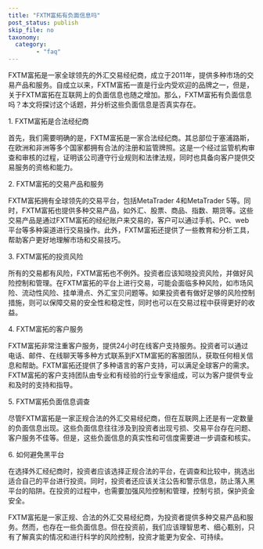 ```yaml
---
title: "FXTM富拓有负面信息吗"
post_status: publish
skip_file: no
taxonomy:
  category:
        - "faq"
---
```


FXTM富拓是一家全球领先的外汇交易经纪商，成立于2011年，提供多种市场的交易产品和服务。自成立以来，FXTM富拓一直是行业内受欢迎的品牌之一，但是，关于FXTM富拓在互联网上的负面信息也随之增加。那么，FXTM富拓有负面信息吗？本文将探讨这个话题，并分析这些负面信息是否真实存在。

1\. FXTM富拓是合法经纪商

首先，我们需要明确的是，FXTM富拓是一家合法经纪商。其总部位于塞浦路斯，在欧洲和非洲等多个国家都拥有合法的注册和监管牌照。这是一个经过监管机构审查和审核的过程，证明该公司遵守行业规则和法律法规，同时也具备向客户提供交易服务的资格和能力。

2\. FXTM富拓的交易产品和服务

FXTM富拓拥有全球领先的交易平台，包括MetaTrader 4和MetaTrader 5等。同时，FXTM富拓也提供多种交易产品，如外汇、股票、商品、指数、期货等。这些交易产品是通过FXTM富拓的经纪账户来交易的，客户可以通过手机、PC、web平台等多种渠道进行交易操作。此外，FXTM富拓还提供了一些教育和分析工具，帮助客户更好地理解市场和交易技巧。

3\. FXTM富拓的投资风险

所有的交易都有风险，FXTM富拓也不例外。投资者应该知晓投资风险，并做好风险控制和管理。在FXTM富拓的平台上进行交易，可能会面临多种风险，如市场风险、流动性风险、挂单滑点、外汇宝贝问题等。如果投资者有做好足够的风险控制措施，则可以保障交易的安全性和稳定性，同时也可以在交易过程中获得更好的收益。

4\. FXTM富拓的客户服务

FXTM富拓非常注重客户服务，提供24小时在线客户支持服务。投资者可以通过电话、邮件、在线聊天等多种方式联系到FXTM富拓的客服团队，获取任何相关信息和帮助。FXTM富拓还提供了多种语言的客户支持，可以满足全球客户的需求。FXTM富拓的客户支持团队由专业和有经验的行业专家组成，可以为客户提供专业和及时的支持和指导。

5\. FXTM富拓负面信息调查

尽管FXTM富拓是一家正规合法的外汇交易经纪商，但在互联网上还是有一定数量的负面信息出现。这些负面信息往往涉及到投资者出现亏损、交易平台存在问题、客户服务不佳等。但是，这些负面信息的真实性和可信度需要进一步调查和核实。

6\. 如何避免黑平台

在选择外汇经纪商时，投资者应该选择正规合法的平台，在调查和比较中，挑选出适合自己的平台进行投资。同时，投资者还应该关注公告和警示信息，防止落入黑平台的陷阱。在投资的过程中，也需要加强风险控制和管理，控制亏损，保护资金安全。

FXTM富拓是一家正规、合法的外汇交易经纪商，为投资者提供多种交易产品和服务。然而，也存在一些负面信息。但在投资前，我们应该理智思考、细心甄别，只有了解真实的情况和进行科学的风险控制，投资才能更为安全、可持续。
